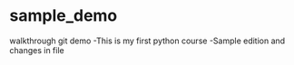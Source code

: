 # sample_demo

walkthrough git demo
-This is my first python course
-Sample edition and changes in file
